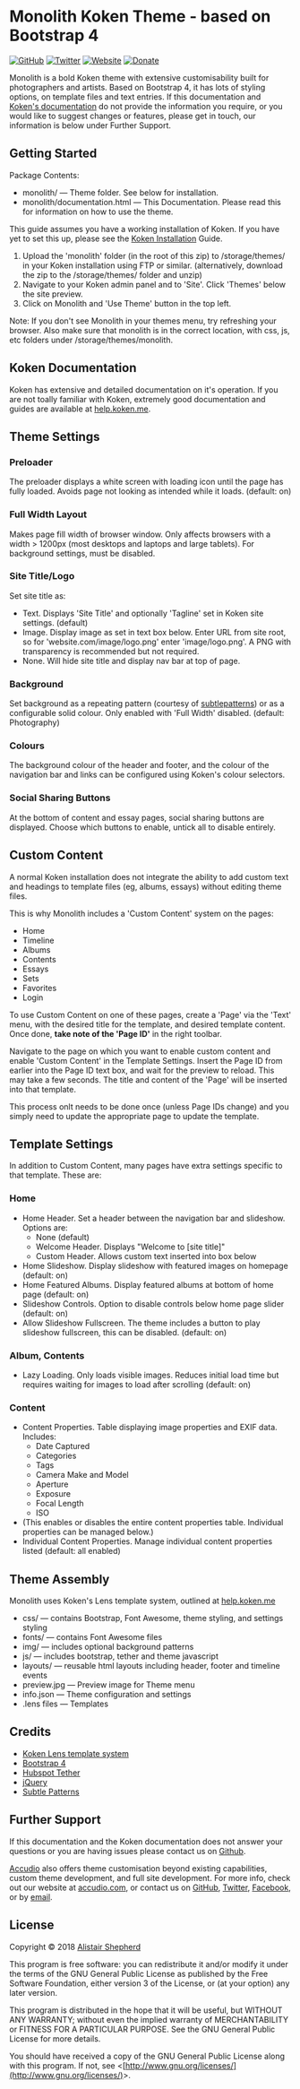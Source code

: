 # Monolith Koken Theme - based on Bootstrap 4
[![GitHub](https://img.shields.io/badge/GitHub-Accudio-0366d6.svg)](https://github.com/Accudio) [![Twitter](https://img.shields.io/badge/Twitter-@accudio-1DA1F2.svg)](https://twitter.com/accudio) [![Website](https://img.shields.io/badge/Website-accudio.com-4B86AF.svg)](https://accudio.com) [![Donate](https://img.shields.io/badge/Donate-Paypal-009cde.svg)](https://www.paypal.com/cgi-bin/webscr?cmd=_donations&business=alistair.shepherd@hotmail.co.uk&item_name=Supporting+open+source+projects+by+Alistair+Shepherd&currency_code=GBP)

Monolith is a bold Koken theme with extensive customisability built for photographers and artists. Based on Bootstrap 4, it has lots of styling options, on template files and text entries. If this documentation and [Koken's documentation](http://koken.me/) do not provide the information you require, or you would like to suggest changes or features, please get in touch, our information is below under Further Support.

## Getting Started
Package Contents:

* monolith/ — Theme folder. See below for installation.
* monolith/documentation.html — This Documentation. Please read this for information on how to use the theme.

This guide assumes you have a working installation of Koken. If you have yet to set this up, please see the [Koken Installation](http://help.koken.me/customer/portal/articles/632102-installation) Guide.

1. Upload the 'monolith' folder (in the root of this zip) to /storage/themes/ in your Koken installation using FTP or similar. (alternatively, download the zip to the /storage/themes/ folder and unzip)
2. Navigate to your Koken admin panel and to 'Site'. Click 'Themes' below the site preview.
3. Click on Monolith and 'Use Theme' button in the top left.

Note: If you don't see Monolith in your themes menu, try refreshing your browser. Also make sure that monolith is in the correct location, with css, js, etc folders under /storage/themes/monolith.

## Koken Documentation
Koken has extensive and detailed documentation on it's operation. If you are not toally familiar with Koken, extremely good documentation and guides are available at [help.koken.me](http://help.koken.me/).

## Theme Settings
### Preloader
The preloader displays a white screen with loading icon until the page has fully loaded. Avoids page not looking as intended while it loads. (default: on)

### Full Width Layout
Makes page fill width of browser window. Only affects browsers with a width > 1200px (most desktops and laptops and large tablets). For background settings, must be disabled.

### Site Title/Logo
Set site title as:

* Text. Displays 'Site Title' and optionally 'Tagline' set in Koken site settings. (default)
* Image. Display image as set in text box below. Enter URL from site root, so for 'website.com/image/logo.png' enter 'image/logo.png'. A PNG with transparency is recommended but not required.
* None. Will hide site title and display nav bar at top of page.

### Background
Set background as a repeating pattern (courtesy of [subtlepatterns](http://subtlepatterns.com/)) or as a configurable solid colour. Only enabled with 'Full Width' disabled. (default: Photography)

### Colours
The background colour of the header and footer, and the colour of the navigation bar and links can be configured using Koken's colour selectors.

### Social Sharing Buttons
At the bottom of content and essay pages, social sharing buttons are displayed. Choose which buttons to enable, untick all to disable entirely.

## Custom Content
A normal Koken installation does not integrate the ability to add custom text and headings to template files (eg, albums, essays) without editing theme files.

This is why Monolith includes a 'Custom Content' system on the pages:

* Home
* Timeline
* Albums
* Contents
* Essays
* Sets
* Favorites
* Login

To use Custom Content on one of these pages, create a 'Page' via the 'Text' menu, with the desired title for the template, and desired template content. Once done, **take note of the 'Page ID'** in the right toolbar.

Navigate to the page on which you want to enable custom content and enable 'Custom Content' in the Template Settings. Insert the Page ID from earlier into the Page ID text box, and wait for the preview to reload. This may take a few seconds. The title and content of the 'Page' will be inserted into that template.

This process onlt needs to be done once (unless Page IDs change) and you simply need to update the appropriate page to update the template.

## Template Settings
In addition to Custom Content, many pages have extra settings specific to that template. These are:

### Home
* Home Header. Set a header between the navigation bar and slideshow. Options are:
  * None (default)
  * Welcome Header. Displays "Welcome to [site title]"
  * Custom Header. Allows custom text inserted into box below
* Home Slideshow. Display slideshow with featured images on homepage (default: on)
* Home Featured Albums. Display featured albums at bottom of home page (default: on)
* Slideshow Controls. Option to disable controls below home page slider (default: on)
* Allow Slideshow Fullscreen. The theme includes a button to play slideshow fullscreen, this can be disabled. (default: on)

### Album, Contents
* Lazy Loading. Only loads visible images. Reduces initial load time but requires waiting for images to load after scrolling (default: on)

### Content
* Content Properties. Table displaying image properties and EXIF data. Includes:
  * Date Captured
  * Categories
  * Tags
  * Camera Make and Model
  * Aperture
  * Exposure
  * Focal Length
  * ISO
* (This enables or disables the entire content properties table. Individual properties can be managed below.)
* Individual Content Properties. Manage individual content properties listed (default: all enabled)

## Theme Assembly
Monolith uses Koken's Lens template system, outlined at [help.koken.me](http://help.koken.me/)

* css/ — contains Bootstrap, Font Awesome, theme styling, and settings styling
* fonts/ — contains Font Awesome files
* img/ — includes optional background patterns
* js/ — includes bootstrap, tether and theme javascript
* layouts/ — reusable html layouts including header, footer and timeline events
* preview.jpg — Preview image for Theme menu
* info.json — Theme configuration and settings
* .lens files — Templates

## Credits
* [Koken Lens template system](http://help.koken.me/customer/portal/topics/375567-theme-development/articles)
* [Bootstrap 4](https://v4-alpha.getbootstrap.com/)
* [Hubspot Tether](http://tether.io/)
* [jQuery](http://jquery.com/)
* [Subtle Patterns](http://subtlepatterns.com/)

## Further Support
If this documentation and the Koken documentation does not answer your questions or you are having issues please contact us on [Github](https://github.com/Accudio/monolith-koken).

[Accudio](https://accudio.com/) also offers theme customisation beyond existing capabilities, custom theme development, and full site development. For more info, check out our website at [accudio.com](https://accudio.com/), or contact us on [GitHub](https://github.com/Accudio), [Twitter](https://twitter.com/accudio), [Facebook](htpps://facebook.com/accudio), or by [email](mailto:info@accudio.com).

## License
Copyright © 2018 [Alistair Shepherd](https://accudio.com/about/accudio/)

This program is free software: you can redistribute it and/or modify it under the terms of the GNU General Public License as published by the Free Software Foundation, either version 3 of the License, or (at your option) any later version. 

This program is distributed in the hope that it will be useful, but WITHOUT ANY WARRANTY; without even the implied warranty of MERCHANTABILITY or FITNESS FOR A PARTICULAR PURPOSE. See the GNU General Public License for more details. 

You should have received a copy of the GNU General Public License along with this program. If not, see &lt;[http://www.gnu.org/licenses/](http://www.gnu.org/licenses/)&gt;.